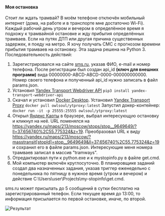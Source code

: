 ﻿#### Моя остановка
Стоит ли ждать трамвай? В моём телефоне отключён мобильный интернет (дома, на работе и в транспорте мне достаточно Wi-Fi). Каждый рабочий день утром и вечером в определённое время я подхожу к трамвайной остановке и жду прибытия определённых трамваев. Если на путях ДТП или другая причина существенных задержек, я поеду на метро. Я хочу получать СМС с прогнозом времени прибытия трамваев на остановку. Эта задача решена на Python 3. Последовательность действий:
1. Зарегистрировался на сайте [sms.ru](https://sms.ru), указав ФИО, e-mail и номер телефона. После регистрации был создан api_id **(ключ для внешних программ)** вида 00000000-ABCD-ABCD-0000-000000000000. Номер своего телефона и полученный api_id нужно записать в файл params.json.
2. Установил [Yandex Transport Webdriver API](https://github.com/OwlSoul/YandexTransportWebdriverAPI-Python) `pip3 install yandex-transport-webdriver-api`
3. Скачал и установил [Docker Desktop](https://download.docker.com/win/stable/Docker%20Desktop%20Installer.exe).
 Установил [Yandex Transport Proxy](https://github.com/OwlSoul/YandexTransportProxy)
 `docker pull owlsoul/ytproxy:latest`
 Запустил докер-контейнер:
 `docker run -it -p 25555:25555 owlsoul/ytproxy:latest`
4. Открыл [Яндекс Карты](https://yandex.ru/maps/) в браузере, выбрал интересующую остановку и кликнул на неё. URL поменялся на https://yandex.ru/maps/213/moscow/stops/stop__9649649/?ll=37.656740%2C55.775324&z=19. Преобразовал URL к виду https://yandex.ru/maps/213/moscow/?masstransit[stopId]=stop__9649649&ll=37.656740%2C55.775324&z=19 и сохранил его в файле params.json. Интересующие меня номера трамваев записал в массив "tramways".
5. Отредактировал пути к python.exe и к mystopinfo.py в файле get.cmd.
6. Мой компьютер включён круглосуточно. В планировщике заданий создал два назначенных задания, указав триггер еженедельно с понедельника по пятницу в нужное время (утром и вечером) и действие C:\Users\user\Projects\my-stopinfo\get.cmd.

sms.ru может присылать до 5 сообщений в сутки бесплатно на зарегистрированный телефон. Если текущее время до 13:00, то информация присылается по первой остановке, иначе, по второй.

![Результат](https://drive.google.com/open?id=1EQlq008fF4E-lx73IT0e2IH7McmPRI91)




